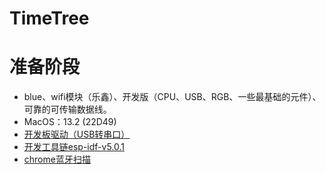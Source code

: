 # TimeTree

# 准备阶段

* blue、wifi模块（乐鑫）、开发版（CPU、USB、RGB、一些最基础的元件）、可靠的可传输数据线。
* MacOS：13.2 (22D49)
* [开发板驱动（USB转串口）](https://www.wch.cn/downloads/CH34XSER_MAC_ZIP.html)
* [开发工具链esp-idf-v5.0.1](https://docs.espressif.com/projects/esp-idf/zh_CN/v5.0.1/esp32c3/get-started/linux-macos-setup.html)
* [chrome蓝牙扫描](chrome://bluetooth-internals/#devices)

